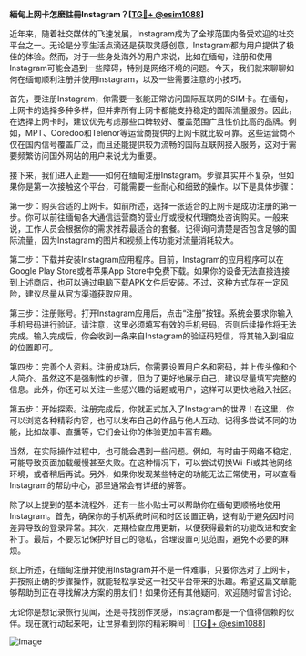 **緬甸上网卡怎麽註冊Instagram？[[TG💪+ @esim1088](https://t.me/s/esim1088)]**

近年来，随着社交媒体的飞速发展，Instagram成为了全球范围内备受欢迎的社交平台之一。无论是分享生活点滴还是获取灵感创意，Instagram都为用户提供了极佳的体验。然而，对于一些身处海外的用户来说，比如在缅甸，注册和使用Instagram可能会遇到一些障碍，特别是网络环境的问题。今天，我们就来聊聊如何在缅甸顺利注册并使用Instagram，以及一些需要注意的小技巧。

首先，要注册Instagram，你需要一张能正常访问国际互联网的SIM卡。在缅甸，上网卡的选择多种多样，但并非所有上网卡都能支持稳定的国际流量服务。因此，在选择上网卡时，建议优先考虑那些口碑较好、覆盖范围广且性价比高的品牌。例如，MPT、Ooredoo和Telenor等运营商提供的上网卡就比较可靠。这些运营商不仅在国内信号覆盖广泛，而且还能提供较为流畅的国际互联网接入服务，这对于需要频繁访问国外网站的用户来说尤为重要。

接下来，我们进入正题——如何在缅甸注册Instagram。步骤其实并不复杂，但如果你是第一次接触这个平台，可能需要一些耐心和细致的操作。以下是具体步骤：

第一步：购买合适的上网卡。如前所述，选择一张适合的上网卡是成功注册的第一步。你可以前往缅甸各大通信运营商的营业厅或授权代理商处咨询购买。一般来说，工作人员会根据你的需求推荐最适合的套餐。记得询问清楚是否包含足够的国际流量，因为Instagram的图片和视频上传功能对流量消耗较大。

第二步：下载并安装Instagram应用程序。目前，Instagram的应用程序可以在Google Play Store或者苹果App Store中免费下载。如果你的设备无法直接连接到上述商店，也可以通过电脑下载APK文件后安装。不过，这种方式存在一定风险，建议尽量从官方渠道获取应用。

第三步：注册账号。打开Instagram应用后，点击“注册”按钮。系统会要求你输入手机号码进行验证。请注意，这里必须填写有效的手机号码，否则后续操作将无法完成。输入完成后，你会收到一条来自Instagram的验证码短信，将其输入到相应的位置即可。

第四步：完善个人资料。注册成功后，你需要设置用户名和密码，并上传头像和个人简介。虽然这不是强制性的步骤，但为了更好地展示自己，建议尽量填写完整的信息。此外，你还可以关注一些感兴趣的话题或用户，这样可以更快地融入社区。

第五步：开始探索。注册完成后，你就正式加入了Instagram的世界！在这里，你可以浏览各种精彩内容，也可以发布自己的作品与他人互动。记得多尝试不同的功能，比如故事、直播等，它们会让你的体验更加丰富有趣。

当然，在实际操作过程中，也可能会遇到一些问题。例如，有时由于网络不稳定，可能导致页面加载缓慢甚至失败。在这种情况下，可以尝试切换Wi-Fi或其他网络环境，或者稍后再试。另外，如果你发现某些特定的功能无法正常使用，可以查看Instagram的帮助中心，那里通常会有详细的解答。

除了以上提到的基本流程外，还有一些小贴士可以帮助你在缅甸更顺畅地使用Instagram。首先，确保你的手机系统时间和时区设置正确，这有助于避免因时间差异导致的登录异常。其次，定期检查应用更新，以便获得最新的功能改进和安全补丁。最后，不要忘记保护好自己的隐私，合理设置可见范围，避免不必要的麻烦。

综上所述，在缅甸注册并使用Instagram并不是一件难事，只要你选对了上网卡，并按照正确的步骤操作，就能轻松享受这一社交平台带来的乐趣。希望这篇文章能够帮助到正在寻找解决方案的朋友们！如果你还有其他疑问，欢迎随时留言讨论。

无论你是想记录旅行见闻，还是寻找创作灵感，Instagram都是一个值得信赖的伙伴。现在就行动起来吧，让世界看到你的精彩瞬间！[[TG💪+ @esim1088](https://t.me/s/esim1088)]

![Image](https://i.postimg.cc/4NQfJmqS/Snipaste-2025-05-13-00-14-12.png)